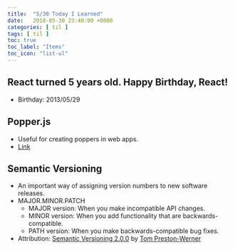 ```yaml
---
title:  "5/30 Today I Learned"
date:   2018-05-30 23:40:00 +0800
categories: [ til ]
tags: [ til ]
toc: true
toc_label: "Items"
toc_icon: "list-ul"
---
```


## React turned 5 years old. Happy Birthday, React!
* Birthday: 2013/05/29

## Popper.js
* Useful for creating poppers in web apps.
* [Link]((https://popper.js.org/))

## Semantic Versioning
* An important way of assigning version numbers to new software releases.
* MAJOR.MINOR.PATCH
  * MAJOR version: When you make incompatible API changes.
  * MINOR version: When you add functionality that are backwards-compatible.
  * PATH version: When you make backwards-compatible bug fixes.
* Attribution: [Semantic Versioning 2.0.0](https://semver.org/) by [Tom Preston-Werner](http://tom.preston-werner.com/)
